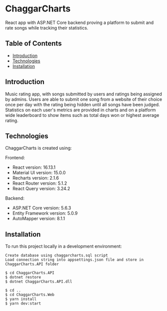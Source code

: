 # ChaggarCharts

React app with ASP.NET Core backend proving a platform to submit and rate songs while tracking their statistics.

## Table of Contents

- [Introduction](#introduction)
- [Technologies](#technologies)
- [Installation](#installation)

## Introduction

Music rating app, with songs submitted by users and ratings being assigned by admins. Users are able to submit one song from a website of their choice
once per day with the rating being hidden until all songs have been judged. Statistics on each user's metrics are provided in charts and on a platform wide leaderboard
to show items such as total days won or highest average rating.

## Technologies

ChaggarCharts is created using:

Frontend:

- React version: 16.13.1
- Material UI version: 15.0.0
- Recharts version: 2.1.6
- React Router version: 5.1.2
- React Query version: 3.24.2

Backend:

- ASP.NET Core version: 5.6.3
- Entity Framework version: 5.0.9
- AutoMapper version: 8.1.1

## Installation

To run this project locally in a development environment:

```
Create database using chaggarcharts.sql script
Load connection string into appsettings.json file and store in ChaggarCharts.API folder

$ cd ChaggarCharts.API
$ dotnet restore
$ dotnet ChaggarCharts.API.dll

$ cd ..
$ cd ChaggarCharts.Web
$ yarn install
$ yarn dev:start
```
